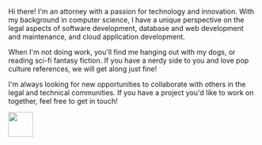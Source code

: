 Hi there! I'm an attorney with a passion for technology and innovation. 
With my background in computer science, I have a unique perspective on the legal aspects of software development, database and web development and maintenance, and cloud application development. 

When I'm not doing work, you'll find me hanging out with my dogs, or reading sci-fi fantasy fiction. If you have a nerdy side to you and love pop culture references, we will get along just fine!

I'm always looking for new opportunities to collaborate with others in the legal and technical communities. If you have a project you'd like to work on together, feel free to get in touch!

<!-- ![327D5540-F3FC-4BB8-A870-35946EB7E5C4](https://user-images.githubusercontent.com/59376760/219279779-4835057e-d70c-433b-9e37-89354bd3f228.JPG) -->

<img src="[https://your-image-url.type](https://user-images.githubusercontent.com/59376760/219279779-4835057e-d70c-433b-9e37-89354bd3f228.JPG)" width="50" height="50">
